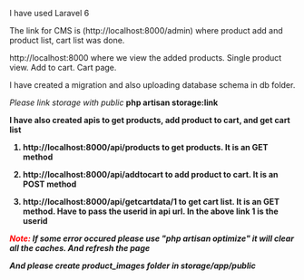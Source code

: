 I have used Laravel 6

The link for CMS is (http://localhost:8000/admin) where product add and product list, cart list was done.

http://localhost:8000 where we view the added products. Single product view. Add to cart. Cart page.

I have created a migration and also uploading database schema in db folder.

<i>*Please link storage with public*</i>
<b>php artisan storage:link<b>

I have also created apis to get products, add product to cart, and get cart list

1. http://localhost:8000/api/products to get products. It is an GET method

2. http://localhost:8000/api/addtocart to add product to cart. It is an POST method

3. http://localhost:8000/api/getcartdata/1 to get cart list. It is an GET method. Have to pass the userid in api url. In the above link 1 is the userid

<i><span style="color: red">Note:</span> If some error occured please use "php artisan optimize" it will clear all the caches. And refresh the page</i>

<i>And please create <b>product_images</b> folder in storage/app/public</i>
